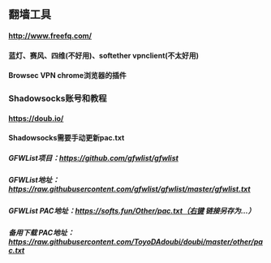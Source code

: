 ## 翻墙工具
#### http://www.freefq.com/
#### 蓝灯、赛风、四维(不好用)、softether vpnclient(不太好用)
#### Browsec VPN chrome浏览器的插件
### Shadowsocks账号和教程
#### https://doub.io/
#### Shadowsocks需要手动更新pac.txt
##### GFWList项目：https://github.com/gfwlist/gfwlist
##### GFWList地址：https://raw.githubusercontent.com/gfwlist/gfwlist/master/gfwlist.txt
##### GFWList PAC地址：https://softs.fun/Other/pac.txt（右键 链接另存为…）
##### 备用下载 PAC地址：https://raw.githubusercontent.com/ToyoDAdoubi/doubi/master/other/pac.txt

